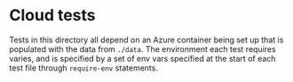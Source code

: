# Cloud tests
Tests in this directory all depend on an Azure container being set up that is populated with the data from `./data`. 
The environment each test requires varies, and is specified by a set of env vars specified at the start of each test
file through `require-env` statements.

